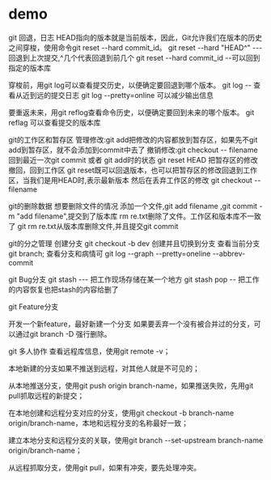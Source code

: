 # demo
git 回退，日志
HEAD指向的版本就是当前版本，因此，Git允许我们在版本的历史之间穿梭，使用命令git reset --hard commit_id。
git reset --hard "HEAD^" --- 回退到上次提交,^几个代表回退到前几个
git reset --hard commit_id --可以回到指定的版本库

穿梭前，用git log可以查看提交历史，以便确定要回退到哪个版本。
git log -- 查看从近到远的提交日志
git log --pretty=online 可以减少输出信息

要重返未来，用git reflog查看命令历史，以便确定要回到未来的哪个版本。
git reflag 可以查看提交的版本库


git的工作区和暂存区
管理修改:git add把修改的内容都放到暂存区，如果先不git add到暂存区，就不会添加到commit中去了
撤销修改:git checkout -- filename 回到最近一次git commit 或者 git add时的状态
        git reset HEAD <file> 把暂存区的修改撤回，回到工作区 git reset既可以回退版本，也可以把暂存区的修改回退到工作区，当我们是用HEAD时,表示最新版本
        然后在丢弃工作区的修改 git checkout -- filename

git的删除数据
想要删除文件的情况
添加一个文件,git add filename ,git commit -m "add filename",提交到了版本库
            rm re.txt删除了文件。工作区和版本库不一致了
            git rm re.txt从版本库删除文件,并且提交git commit

git的分之管理
创建分支 git checkout -b dev 创建并且切换到分支
查看当前分支 git branch;
查看分支和病情可 git log --graph --pretty=oneline --abbrev-commit


git Bug分支
git stash   --- 把工作现场存储在某一个地方
git stash pop -- 把工作的内容恢复也把stash的内容给删了


git Feature分支

开发一个新feature，最好新建一个分支
如果要丢弃一个没有被合并过的分支，可以通过git branch -D <name>强行删除。

git 多人协作
查看远程库信息，使用git remote -v；

本地新建的分支如果不推送到远程，对其他人就是不可见的；

从本地推送分支，使用git push origin branch-name，如果推送失败，先用git pull抓取远程的新提交；

在本地创建和远程分支对应的分支，使用git checkout -b branch-name origin/branch-name，本地和远程分支的名称最好一致；

建立本地分支和远程分支的关联，使用git branch --set-upstream branch-name origin/branch-name；

从远程抓取分支，使用git pull，如果有冲突，要先处理冲突。

